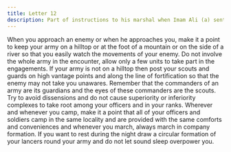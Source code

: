 ```yaml
---
title: Letter 12
description: Part of instructions to his marshal when Imam Ali (a) sent him to a battle.
---
```


When you approach an enemy or when he approaches you, make it a point to keep your army 
on a hilltop or at the foot of a mountain or on the side of a river so that you easily watch the 
movements of your enemy. Do not involve the whole army in the encounter, allow only a few 
units to take part in the engagements. If your army is not on a hilltop then post your scouts 
and guards on high vantage points and along the line of fortification so that the enemy may 
not take you unawares. 
Remember that the commanders of an army are its guardians and the eyes of these 
commanders are the scouts. 
Try to avoid dissensions and do not cause superiority or inferiority complexes to take root 
among your officers and in your ranks. Wherever and whenever you camp, make it a point 
that all of your officers and soldiers camp in the same locality and are provided with the same 
comforts and conveniences and whenever you march, always march in company formation. If 
you want to rest during the night draw a circular formation of your lancers round your army 
and do not let sound sleep overpower you.